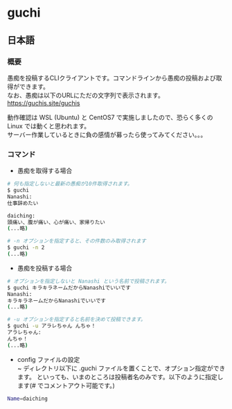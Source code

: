# guchi
## 日本語
### 概要
愚痴を投稿するCLIクライアントです。コマンドラインから愚痴の投稿および取得ができます。   
なお、愚痴は以下のURLにただの文字列で表示されます。   
https://guchis.site/guchis

動作確認は WSL (Ubuntu) と CentOS7 で実施しましたので、恐らく多くの Linux では動くと思われます。   
サーバー作業しているときに負の感情が募ったら使ってみてください。。。

### コマンド
- 愚痴を取得する場合
``` bash
# 何も指定しないと最新の愚痴が10件取得されます。
$ guchi
Nanashi:
仕事辞めたい

daiching:
頭痛い、腹が痛い、心が痛い、家帰りたい
(...略)

# -n オプションを指定すると、その件数のみ取得されます
$ guchi -n 2
(...略)
```

- 愚痴を投稿する場合
``` bash
# オプションを指定しないと Nanashi という名前で投稿されます。
$ guchi キラキラネームだからNanashiでいいです
Nanashi:
キラキラネームだからNanashiでいいです
(...略)

# -u オプションを指定すると名前を決めて投稿できます。
$ guchi -u アラレちゃん んちゃ！
アラレちゃん:
んちゃ！
(...略)
```

- config ファイルの設定   
~ ディレクトリ以下に .guchi ファイルを置くことで、オプション指定ができます。
といっても、いまのところは投稿者名のみです。以下のように指定します(# でコメントアウト可能です。)
```bash
Name=daiching
```
